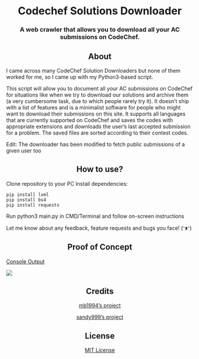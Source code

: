<h1 align = "center"> Codechef Solutions Downloader </h1>
<h3 align = "center"> A web crawler that allows you to download all your AC submissions on CodeChef. </h3>

<h2 align = "center"> About </h2>

I came across many CodeChef Solution Downloaders but none of them worked for me, so I came up with my Python3-based script.

This script will allow you to document all your AC submissions on CodeChef for situations like when we try to download our solutions and archive them (a very cumbersome task, due to which people rarely try it). It doesn’t ship with a list of features and is a minimalist software for people who might want to download their submissions on this site. It supports all languages that are currently supported on CodeChef and saves the codes with appropriate extensions and downloads the user’s last accepted submission for a problem. The saved files are sorted according to their contest codes.

Edit: The downloader has been modified to fetch public submissions of a given user too

<h2 align = "center"> How to use? </h2>

Clone repository to your PC
Install dependencies:

    pip install lxml
    pip install bs4
    pip install requests

Run python3 main.py in CMD/Terminal and follow on-screen instructions

Let me know about any feedback, feature requests and bugs you face! (ᵔᴥᵔ)

<p align="center"> <h2 align = "center"> Proof of Concept</h2> </p>

<a href = "https://pastebin.com/vFcpNKBK">Console Output</a>

<img src = "https://s3.amazonaws.com/discourseproduction/original/2X/f/f34c6bfb9d6a5c664b83fd7ca55ee77c6b5523b9.png">

<h2 align = "center"> Credits </h2>

<p align="center"> <a href = "https://discuss.codechef.com/t/a-tool-to-download-all-your-successful-codechef-solutions-in-one-go/13890">mb1994’s project</a> </p>

<p align="center"> <a href = "https://discuss.codechef.com/t/codechef-solutions-downloader/30333">sandy999’s project</a> </p>


<h2 align = "center"> License </h2>
<p align="center"> <a href  = "https://github.com/ArnavVarshney/CCSolutionsDownloader/blob/master/LICENSE"> MIT License </a> </p>
